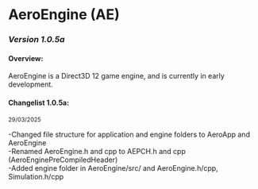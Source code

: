 <head> 
    <h1>AeroEngine (AE)</h1> 
    <h3><i>Version 1.0.5a</i></h3>
</head>

<body>
    <h4>Overview:</h4>
    <p>
        AeroEngine is a Direct3D 12 game engine, and is currently in early development.<br>
    </p>
    <h4>Changelist 1.0.5a:</h4>
    <small>29/03/2025</small>
    <p>
        -Changed file structure for application and engine folders to AeroApp and AeroEngine<br>
        -Renamed AeroEngine.h and cpp to AEPCH.h and cpp (AeroEnginePreCompiledHeader) <br>
        -Added engine folder in AeroEngine/src/ and AeroEngine.h/cpp, Simulation.h/cpp
    </p>
</body>
